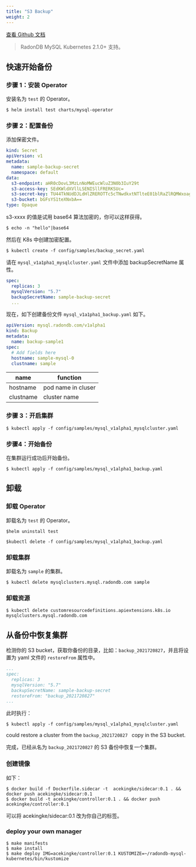 ```yaml
---
title: "S3 Backup"
weight: 2
---
```


[查看 Github 文档](https://github.com/radondb/radondb-mysql-kubernetes/blob/main/docs/zh-cn/deploy_backup_restore_s3.md)

> RadonDB MySQL Kubernetes 2.1.0+ 支持。

## 快速开始备份

### 步骤 1：安装 Operator
安装名为 `test` 的 Operator。

```shell
$ helm install test charts/mysql-operator
```

### 步骤 2：配置备份

添加保密文件。

```yaml
kind: Secret
apiVersion: v1
metadata:
  name: sample-backup-secret
  namespace: default
data:
  s3-endpoint: aHR0cDovL3MzLnNoMWEucWluZ3N0b3IuY29t
  s3-access-key: SEdKWldXVllLSENISllFRERKSUc=
  s3-secret-key: TU44TkNUdDJLdHlZREROTTc5cTNwdkxtNTlteE01blRaZlRQMWxoag==
  s3-bucket: bGFsYS1teXNxbA==
type: Opaque
```

s3-xxxx 的值是试用 base64 算法加密的，你可以这样获得。

```shell
$ echo -n "hello"|base64
```

然后在 K8s 中创建加密配置。

```shell
$ kubectl create -f config/samples/backup_secret.yaml
```

请在 `mysql_v1a1pha1_mysqlcluster.yaml` 文件中添加 backupSecretName 属性。

```yaml
spec:
  replicas: 3
  mysqlVersion: "5.7"
  backupSecretName: sample-backup-secret
  ...
```

现在，如下创建备份文件 `mysql_v1a1pha1_backup.yaml` 如下。

```yaml
apiVersion: mysql.radondb.com/v1alpha1
kind: Backup
metadata:
  name: backup-sample1
spec:
  # Add fields here
  hostname: sample-mysql-0
  clustname: sample

```
| name | function  | 
|------|--------|
|hostname|pod name in cluser|
|clustname|cluster name|

### 步骤 3：开启集群

```shell
$ kubectl apply -f config/samples/mysql_v1alpha1_mysqlcluster.yaml     
```
### 步骤4：开始备份
在集群运行成功后开始备份。

```shell
$ kubectl apply -f config/samples/mysql_v1alpha1_backup.yaml
```

## 卸载

### 卸载 Operator
卸载名为 `test` 的 Operator。
```shell
$helm uninstall test

$kubectl delete -f config/samples/mysql_v1alpha1_backup.yaml
```

### 卸载集群
卸载名为 `sample` 的集群。

```shell
$ kubectl delete mysqlclusters.mysql.radondb.com sample
```

### 卸载资源

```shell
$ kubectl delete customresourcedefinitions.apiextensions.k8s.io mysqlclusters.mysql.radondb.com
```

## 从备份中恢复集群
检测你的 S3 bucket，获取你备份的目录，比如：`backup_2021720827`，并且将设置为 yaml 文件的 `restoreFrom` 属性中。

```yaml
...
spec:
  replicas: 3
  mysqlVersion: "5.7"
  backupSecretName: sample-backup-secret
  restoreFrom: "backup_2021720827"
...
```
此时执行：

```shell
$ kubectl apply -f config/samples/mysql_v1alpha1_mysqlcluster.yaml     
```

could restore a cluster from the `backup_2021720827 ` copy in the S3 bucket. 

完成，已经从名为 `backup_2021720827` 的 S3 备份中恢复一个集群。

### 创建镜像
如下：
```shell
$ docker build -f Dockerfile.sidecar -t  acekingke/sidecar:0.1 . && docker push acekingke/sidecar:0.1
$ docker build -t acekingke/controller:0.1 . && docker push acekingke/controller:0.1
```

可以将 acekingke/sidecar:0.1 改为你自己的标签。

### deploy your own manager
```shell
$ make manifests
$ make install 
$ make deploy IMG=acekingke/controller:0.1 KUSTOMIZE=~/radondb-mysql-kubernetes/bin/kustomize 
```